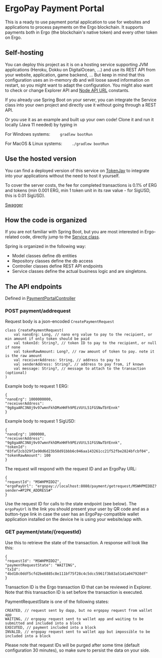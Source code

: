 # ErgoPay Payment Portal

This is a ready to use payment portal application to use for websites and applications to process
payments on the Ergo blockchain. It supports payments both in Ergo (the blockchain's native token)
and every other token on Ergo.

## Self-hosting 

You can deploy this project as it is on a hosting service supporting JVM applications (Heroku, 
Dokku on DigitalOcean, ...) and use its REST API from your website, application, game backend, ... 
But keep in mind that this configuration uses an in-memory db and will 
loose saved information on restart, so you might want
to adapt the configuration. You might also want to check or change Explorer API and 
[Node API URL](https://github.com/MrStahlfelge/ergopay-payment-portal/blob/master/src/main/kotlin/org/ergoplatform/ergopay/paymentportal/service/NodeService.kt) 
constants.

If you already use Spring Boot on your server, you can integrate the Service class into your own 
project and directly use it without going through a REST API.

Or you use it as an example and built up your own code! Clone it and run it locally (Java 11 needed) 
by typing in 


For Windows systems:
```    gradlew bootRun```
    
For MacOS & Linux systems:
```    ./gradlew bootRun```

## Use the hosted version

You can find a deployed version of this service on [TokenJay](https://tokenjay.app/) to integrate 
into your applications without the need to host it yourself.

To cover the server costs, the fee for completed transactions is 0.1% of ERG and tokens (min 0.001 ERG, min 1 token unit in its raw value - for SigUSD, this is 0.01 SigUSD).

[Swagger](https://api.tokenjay.app)

## How the code is organized

If you are not familiar with Spring Boot, but you are most interested in Ergo-related code, directly
jump to the  [Service class](https://github.com/MrStahlfelge/ergopay-payment-portal/blob/master/src/main/kotlin/org/ergoplatform/ergopay/paymentportal/service/PaymentService.kt). 

Spring is organized in the following way:

* Model classes define db entities
* Repository classes define the db access
* Controller classes define REST API endpoints
* Service classes define the actual business logic and are singletons.

## The API endpoints
Defined in [PaymentPortalController](https://github.com/MrStahlfelge/ergopay-payment-portal/blob/master/src/main/kotlin/org/ergoplatform/ergopay/paymentportal/rest/PaymentPortalController.kt)

### POST payment/addrequest

Request body is a json-encoded `CreatePaymentRequest` 

```
class CreatePaymentRequest(
    val nanoErg: Long, // nano erg value to pay to the recipient, or min amount if only token should be paid
    val tokenId: String?, // token ID to pay to the recipient, or null if none
    val tokenRawAmount: Long?, // raw amount of token to pay. note it is the raw amount
    val receiverAddress: String, // address to pay to
    val senderAddress: String?, // address to pay from, if known
    val message: String?, // message to attach to the transaction (optional)
)
```

Example body to request 1 ERG:

    {
    "nanoErg": 1000000000,
    "receiverAddress": "9g8gaARC3N8j9v97wmnFkhDMxHHFh9PEzVUtL51FGSNwTbYEnnk"
    }

Example body to request 1 SigUSD:

    {
    "nanoErg": 1000000,
    "receiverAddress": "9g8gaARC3N8j9v97wmnFkhDMxHHFh9PEzVUtL51FGSNwTbYEnnk",
    "tokenId": "03faf2cb329f2e90d6d23b58d91bbb6c046aa143261cc21f52fbe2824bfcbf04",
    "tokenRawAmount": 100
    }

The request will respond with the request ID and an ErgoPay URL:

    {
    "requestId": "MSWHPMIDDZ",
    "ergoPayUrl": "ergopay://localhost:8080/payment/getrequest/MSWHPMIDDZ?sender=#P2PK_ADDRESS#"
    }

Use the request ID for calls to the state endpoint (see below). The `ergoPayUrl` is the link you 
should present your user by QR code and as a button-type link in case the user has an ErgoPay-compatible
wallet application installed on the device he is using your website/app with.

### GET payment/state/{requestId}

Use this to retrieve the state of the transaction. A response will look like this:

    {
    "requestId": "MSWHPMIDDZ",
    "paymentRequestState": "WAITING",
    "txId": "4bd18c0ddf5cfd2be6885c8e111bf75f28c4c5dcc5961f3b83a5141a047928df"
    }

Transaction ID is the Ergo transaction ID that can be reviewed in Explorer. Note that this transaction 
ID is set before the transaction is executed.

PaymentRequestState is one of the following states:

    CREATED, // request sent by dapp, but no ergopay request from wallet app
    WAITING, // ergopay request sent to wallet app and waiting to be submitted and included into a block
    EXECUTED, // payment included into a block
    INVALID, // ergopay request sent to wallet app but impossible to be included into a block


Please note that request IDs will be purged after some time (default configuration 30 minutes), so 
make sure to persist the data on your side.
